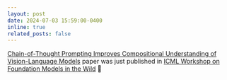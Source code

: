 ```yaml
---
layout: post
date: 2024-07-03 15:59:00-0400
inline: true
related_posts: false
---
```


[Chain-of-Thought Prompting Improves Compositional Understanding of Vision-Language Models](https://openreview.net/forum?id=AoqRlc4lrv) paper was just published in [ICML Workshop on Foundation Models in the Wild](https://icml-fm-wild.github.io) 🙌